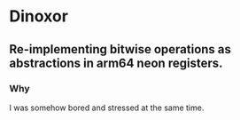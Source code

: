 # Dinoxor

## Re-implementing bitwise operations as abstractions in arm64 neon registers.

### Why

I was somehow bored and stressed at the same time.